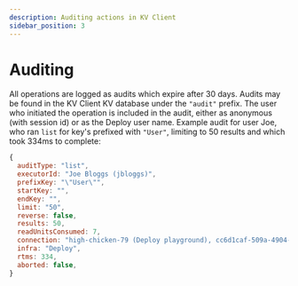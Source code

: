 ```yaml
---
description: Auditing actions in KV Client
sidebar_position: 3
---
```


# Auditing

All operations are logged as audits which expire after 30 days. Audits may be
found in the KV Client KV database under the `"audit"` prefix. The user who
initiated the operation is included in the audit, either as anonymous (with
session id) or as the Deploy user name. Example audit for user Joe, who ran
`list` for key's prefixed with `"User"`, limiting to 50 results and which took
334ms to complete:

```javascript
{
  auditType: "list",
  executorId: "Joe Bloggs (jbloggs)",
  prefixKey: "\"User\"",
  startKey: "",
  endKey: "",
  limit: "50",
  reverse: false,
  results: 50,
  readUnitsConsumed: 7,
  connection: "high-chicken-79 (Deploy playground), cc6d1caf-509a-4904-a1a0-5118a585331d",
  infra: "Deploy",
  rtms: 334,
  aborted: false,
}
```
